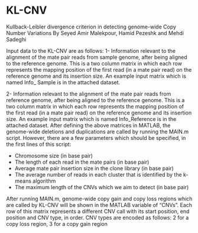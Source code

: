 # KL-CNV
Kullback-Leibler divergence criterion in detecting genome-wide Copy Number Variations
By Seyed Amir Malekpour, Hamid Pezeshk and Mehdi Sadeghi


Input data to the KL-CNV are as follows:
1-	Information relevant to the alignment of the mate pair reads from sample genome, after being aligned to the reference genome. This is a two column matrix in which each row represents the mapping position of the first read (in a mate pair read) on the reference genome and its insertion size. An example input matrix which is named Info_ Sample is in the attached dataset.

2-	Information relevant to the alignment of the mate pair reads from reference genome, after being aligned to the reference genome. This is a two column matrix in which each row represents the mapping position of the first read (in a mate pair read) on the reference genome and its insertion size. An example input matrix which is named Info_Reference is in the attached dataset.
After defining the above matrices in MATLAB, the genome-wide deletions and duplications are called by running the MAIN.m script. However, there are a few parameters which should be specified, in the first lines of this script:

-	Chromosome size (in base pair)
-	The length of each read in the mate pairs (in base pair)
-	Average mate pair insertion size in the clone library (in base pair) 
-	The average number of reads in each cluster that is identified by the k-means algorithm
-	The maximum length of the CNVs which we aim to detect (in base pair)

After running MAIN.m, genome-wide copy gain and copy loss regions which are called by KL-CNV will be shown in the MATLAB variable of “CNVs”. Each row of this matrix represents a different CNV call with its start position, end position and CNV type, in order. CNV types are encoded as follows:
2 for a copy loss region, 3 for a copy gain region  
